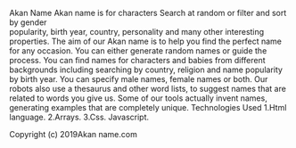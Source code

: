 Akan Name
Akan name is for characters Search at random or filter and sort by gender<br> popularity, birth year, country, personality and many other interesting properties.
The aim of our Akan name is to help you find the perfect name for any occasion. You can either generate random names or guide the process. You can find names for characters and babies from different backgrounds including searching by country, religion and name popularity by birth year. You can specify male names, female names or both. Our robots also use a thesaurus and other word lists, to suggest names that are related to words you give us. Some of our tools actually invent names, generating examples that are completely unique.
 Technologies Used
 1.Html language.
 2.Arrays.
 3.Css.
 Javascript.

Copyright (c) 2019Akan name.com
